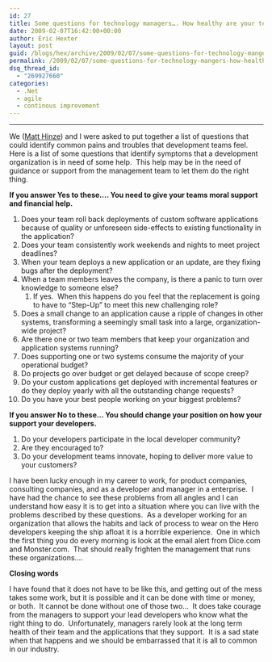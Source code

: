 ```yaml
---
id: 27
title: Some questions for technology managers…. How healthy are your teams?
date: 2009-02-07T16:42:00+00:00
author: Eric Hexter
layout: post
guid: /blogs/hex/archive/2009/02/07/some-questions-for-technology-mangers-how-healthy-are-your-teams.aspx
permalink: /2009/02/07/some-questions-for-technology-mangers-how-healthy-are-your-teams/
dsq_thread_id:
  - "269927660"
categories:
  - .Net
  - agile
  - continous improvement
---
```

****

We (<a href="http://mhinze.com/" target="_blank">Matt Hinze</a>) and I were asked to put together a list of questions that could identify common pains and troubles that development teams feel.&nbsp; Here is a list of some questions that identify symptoms that a development organization is in need of some help.&nbsp; This help may be in the need of guidance or support from the management team to let them do the right thing. 

**If you answer Yes to these&hellip;. You need to give your teams moral support and financial help.**

  1. Does your team roll back deployments of custom software applications because of quality or unforeseen side-effects to existing functionality in the application?
  2. Does your team consistently work weekends and nights to meet project deadlines? 
  3. When your team deploys a new application or an update, are they fixing bugs after the deployment? 
  4. When a team members leaves the company, is there a panic to turn over knowledge to someone else? 
      1. If yes.&nbsp; When this happens do you feel that the replacement is going to have to &#8220;Step-Up&#8221; to meet this new challenging role?&nbsp; 
  5. Does a small change to an application cause a ripple of changes in other systems, transforming a seemingly small task into a large, organization-wide project?
  6. Are there one or two team members that keep your organization and application systems running?
  7. Does supporting one or two systems consume the majority of your operational budget?
  8. Do projects go over budget or get delayed because of scope creep?
  9. Do your custom applications get deployed with incremental features or do they deploy yearly with all the outstanding change requests? 
 10. Do you have your best people working on your biggest problems?

**If you answer No to these&hellip; You should change your position on how your support your developers.**

  1. Do your developers participate in the local developer community?
  2. Are they encouraged to?
  3. Do your development teams innovate, hoping to deliver more value to your customers?

I have been lucky enough in my career to work, for product companies, consulting companies, and as a developer and manager in a enterprise.&nbsp; I have had the chance to see these problems from all angles and I can understand how easy it is to get into a situation where you can live with the problems described by these questions.&nbsp; As a developer working for an organization that allows the habits and lack of process to wear on the Hero developers keeping the ship afloat it is a horrible experience.&nbsp; One in which the first thing you do every morning is look at the email alert from Dice.com and Monster.com.&nbsp; That should really frighten the management that runs these organizations&hellip;.

**Closing words**

I have found that it does not have to be like this, and getting out of the mess takes some work, but it is possible and it can be done with time or money, or both.&nbsp; It cannot be done without one of those two&hellip;&nbsp; It does take courage from the managers to support your lead developers who know what the right thing to do.&nbsp; Unfortunately, managers rarely look at the long term health of their team and the applications that they support.&nbsp; It is a sad state when that happens and we should be embarrassed that it is all to common in our industry.